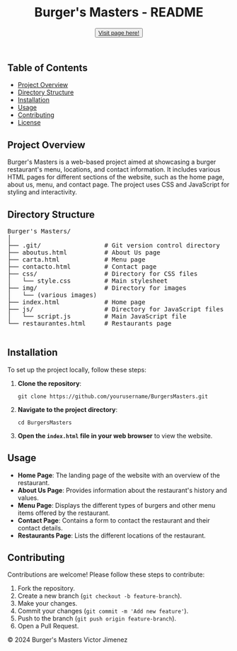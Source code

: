 <!DOCTYPE html>
<html lang="en">
<body>
    <header>
        <div>
            <h1>Burger's Masters - README</h1>
            <button><a href="https://victor-jimenez-morales.github.io/Burger-s-Masters/">Visit page here!</a></button>
        </div>
    </header>
    <div>
        <div>
            <h2>Table of Contents</h2>
            <ul>
                <li><a href="#project-overview">Project Overview</a></li>
                <li><a href="#directory-structure">Directory Structure</a></li>
                <li><a href="#installation">Installation</a></li>
                <li><a href="#usage">Usage</a></li>
                <li><a href="#contributing">Contributing</a></li>
                <li><a href="#license">License</a></li>
            </ul>
            <h2 id="project-overview">Project Overview</h2>
            <p>Burger's Masters is a web-based project aimed at showcasing a burger restaurant's menu, locations, and contact information. It includes various HTML pages for different sections of the website, such as the home page, about us, menu, and contact page. The project uses CSS and JavaScript for styling and interactivity.</p>
            <h2 id="directory-structure">Directory Structure</h2>
            <pre>
Burger's Masters/
│
├── .git/                 # Git version control directory
├── aboutus.html          # About Us page
├── carta.html            # Menu page
├── contacto.html         # Contact page
├── css/                  # Directory for CSS files
│   └── style.css         # Main stylesheet
├── img/                  # Directory for images
│   └── (various images)
├── index.html            # Home page
├── js/                   # Directory for JavaScript files
│   └── script.js         # Main JavaScript file
└── restaurantes.html     # Restaurants page
            </pre>
            <h2 id="installation">Installation</h2>
            <p>To set up the project locally, follow these steps:</p>
            <ol>
                <li><strong>Clone the repository</strong>:
                <pre><code>git clone https://github.com/yourusername/BurgersMasters.git</code></pre></li>
                <li><strong>Navigate to the project directory</strong>:
                <pre><code>cd BurgersMasters</code></pre></li>
                <li><strong>Open the <code>index.html</code> file in your web browser</strong> to view the website.</li>
            </ol>
            <h2 id="usage">Usage</h2>
            <ul>
                <li><strong>Home Page</strong>: The landing page of the website with an overview of the restaurant.</li>
                <li><strong>About Us Page</strong>: Provides information about the restaurant's history and values.</li>
                <li><strong>Menu Page</strong>: Displays the different types of burgers and other menu items offered by the restaurant.</li>
                <li><strong>Contact Page</strong>: Contains a form to contact the restaurant and their contact details.</li>
                <li><strong>Restaurants Page</strong>: Lists the different locations of the restaurant.</li>
            </ul>
            <h2 id="contributing">Contributing</h2>
            <p>Contributions are welcome! Please follow these steps to contribute:</p>
            <ol>
                <li>Fork the repository.</li>
                <li>Create a new branch (<code>git checkout -b feature-branch</code>).</li>
                <li>Make your changes.</li>
                <li>Commit your changes (<code>git commit -m 'Add new feature'</code>).</li>
                <li>Push to the branch (<code>git push origin feature-branch</code>).</li>
                <li>Open a Pull Request.</li>
            </ol>
        </div>
    </div>
    <footer>
        <p>&copy; 2024 Burger's Masters Victor Jimenez</p>
    </footer>
</body>
</html>
